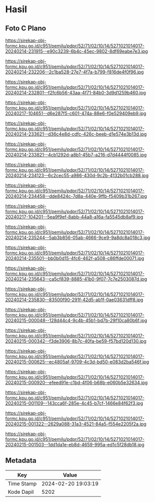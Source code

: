 # Hasil

## Foto C Plano

https://sirekap-obj-formc.kpu.go.id/c951/pemilu/pdpr/52/71/02/10/14/5271021014017-20240214-231915--e90c3239-6b4c-45ec-9802-8df69eabe7e3.jpg

https://sirekap-obj-formc.kpu.go.id/c951/pemilu/pdpr/52/71/02/10/14/5271021014017-20240214-232206--2c1ba528-27e7-4f7a-b799-f816de4f0f96.jpg

https://sirekap-obj-formc.kpu.go.id/c951/pemilu/pdpr/52/71/02/10/14/5271021014017-20240214-232801--f2fc6b56-43aa-4f71-84b0-3d9d1259b460.jpg

https://sirekap-obj-formc.kpu.go.id/c951/pemilu/pdpr/52/71/02/10/14/5271021014017-20240217-104651--d6e287f5-c601-474a-88e6-f0e529409eb9.jpg

https://sirekap-obj-formc.kpu.go.id/c951/pemilu/pdpr/52/71/02/10/14/5271021014017-20240214-233621--d36c4e8d-cdfc-426c-beeb-d1e574e3b13d.jpg

https://sirekap-obj-formc.kpu.go.id/c951/pemilu/pdpr/52/71/02/10/14/5271021014017-20240214-233821--4cb1292d-a8b1-45b7-a216-d7d4444f0085.jpg

https://sirekap-obj-formc.kpu.go.id/c951/pemilu/pdpr/52/71/02/10/14/5271021014017-20240214-234123--6c2cec55-a986-430d-9c2b-4132b01cb288.jpg

https://sirekap-obj-formc.kpu.go.id/c951/pemilu/pdpr/52/71/02/10/14/5271021014017-20240214-234458--dde8424c-7d8a-440e-9ffb-f5409b31b267.jpg

https://sirekap-obj-formc.kpu.go.id/c951/pemilu/pdpr/52/71/02/10/14/5271021014017-20240217-104201--5ea9f9ef-8abb-44a8-a16a-fa5545db8af9.jpg

https://sirekap-obj-formc.kpu.go.id/c951/pemilu/pdpr/52/71/02/10/14/5271021014017-20240214-235244--5ab3b856-05ab-4666-9ce9-9a8dc8a018c3.jpg

https://sirekap-obj-formc.kpu.go.id/c951/pemilu/pdpr/52/71/02/10/14/5271021014017-20240214-235501--bb0b0d15-4fc6-462f-a508-c86ffde00071.jpg

https://sirekap-obj-formc.kpu.go.id/c951/pemilu/pdpr/52/71/02/10/14/5271021014017-20240214-235643--ca5cf839-8885-41b0-9f07-7c7e2503087d.jpg

https://sirekap-obj-formc.kpu.go.id/c951/pemilu/pdpr/52/71/02/10/14/5271021014017-20240214-235830--83500f90-291f-42d5-ab1f-0ae03631dff8.jpg

https://sirekap-obj-formc.kpu.go.id/c951/pemilu/pdpr/52/71/02/10/14/5271021014017-20240215-000048--128d44c4-9c4b-45b1-bd7b-29f10ca80b6f.jpg

https://sirekap-obj-formc.kpu.go.id/c951/pemilu/pdpr/52/71/02/10/14/5271021014017-20240215-000342--f3de3906-8b7c-40fa-be59-f57bd120d130.jpg

https://sirekap-obj-formc.kpu.go.id/c951/pemilu/pdpr/52/71/02/10/14/5271021014017-20240215-000625--ec4805af-9709-4c3d-bd50-e083d2ba546f.jpg

https://sirekap-obj-formc.kpu.go.id/c951/pemilu/pdpr/52/71/02/10/14/5271021014017-20240215-000920--efeed91e-c1bd-4f06-b68b-e060b5e32634.jpg

https://sirekap-obj-formc.kpu.go.id/c951/pemilu/pdpr/52/71/02/10/14/5271021014017-20240215-001109--143cca6f-285e-4c45-b7cf-1466e84f62f3.jpg

https://sirekap-obj-formc.kpu.go.id/c951/pemilu/pdpr/52/71/02/10/14/5271021014017-20240215-001322--2629a088-31a3-4521-84a5-f554e2205f2a.jpg

https://sirekap-obj-formc.kpu.go.id/c951/pemilu/pdpr/52/71/02/10/14/5271021014017-20240215-001503--1dd1da1e-eb8d-4659-995a-ed1c5f28db18.jpg


## Metadata

| Key        | Value               |
| ---------- | ------------------- |
| Time Stamp | 2024-02-20 19:03:19 |
| Kode Dapil | 5202                |



